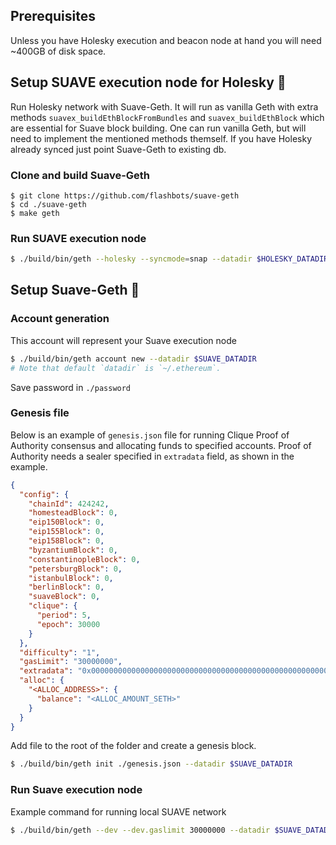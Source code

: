 
## Prerequisites
Unless you have Holesky execution and beacon node at hand you will need ~400GB of disk space.

## Setup SUAVE execution node for Holesky 🧪
Run Holesky network with Suave-Geth. It will run as vanilla Geth with extra methods 
`suavex_buildEthBlockFromBundles` and `suavex_buildEthBlock` which are essential for Suave block building. One can run vanilla Geth, but will need to implement the mentioned methods themself. If you have Holesky already synced just point Suave-Geth to existing db.

### Clone and build Suave-Geth

```
$ git clone https://github.com/flashbots/suave-geth
$ cd ./suave-geth
$ make geth
```
### Run SUAVE execution node

```bash
$ ./build/bin/geth --holesky --syncmode=snap --datadir $HOLESKY_DATADIR --http --http --http.api eth,net,engine,admin,suavex --http.addr 127.0.0.1 --http.port $HOLESKY_RPC_PORT
```

## Setup Suave-Geth 🤖

### Account generation 
This account will represent your Suave execution node

```bash
$ ./build/bin/geth account new --datadir $SUAVE_DATADIR
# Note that default `datadir` is `~/.ethereum`.
```
Save password in `./password`

### Genesis file

Below is an example of `genesis.json` file for running Clique Proof of Authority consensus and allocating funds to specified accounts. Proof of Authority needs a sealer specified in `extradata` field, as shown in the example.

```json
{
  "config": {
    "chainId": 424242,
    "homesteadBlock": 0,
    "eip150Block": 0,
    "eip155Block": 0,
    "eip158Block": 0,
    "byzantiumBlock": 0,
    "constantinopleBlock": 0,
    "petersburgBlock": 0,
    "istanbulBlock": 0,
    "berlinBlock": 0,
    "suaveBlock": 0,
    "clique": {
      "period": 5,
      "epoch": 30000
    }
  },
  "difficulty": "1",
  "gasLimit": "30000000",
  "extradata": "0x0000000000000000000000000000000000000000000000000000000000000000<SEALER_ADDRESS>0000000000000000000000000000000000000000000000000000000000000000000000000000000000000000000000000000000000000000000000000000000000",
  "alloc": {
    "<ALLOC_ADDRESS>": {
      "balance": "<ALLOC_AMOUNT_SETH>"
    }
  }
}
```
Add file to the root of the folder and create a genesis block.
```bash
$ ./build/bin/geth init ./genesis.json --datadir $SUAVE_DATADIR
```
### Run Suave execution node
Example command for running local SUAVE network
```bash
$ ./build/bin/geth --dev --dev.gaslimit 30000000 --datadir $SUAVE_DATADIR --http --http.addr "127.0.0.1" --http.api "eth,web3,net,clique" --allow-insecure-unlock --unlock $SEALER_ADDRESS --password ./password --ws --suave.eth.remote_endpoint "http://localhost:$HOLESKY_RPC_PORT" --miner.gasprice 0 --networkid 424242 --suave.eth.external-whitelist "*"
```